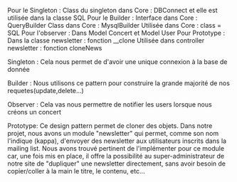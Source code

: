 
Pour le Singleton : 
     Class du singleton dans Core : DBConnect et elle est utilisée dans la classe SQL
Pour le Builder : 
    Interface dans Core : QueryBuilder
    Class dans Core : MysqlBuilder
    Utilisée dans Core : class = SQL
Pour l'observer : 
    Dans Model Concert et Model User
Pour Prototype : 
    Dans la classe newsletter : fonction __clone
    Utilisée dans controller newsletter : fonction cloneNews


    
Singleton : Cela nous permet de d'avoir une unique connexion à la base de donnée

Builder : Nous utilisons ce pattern pour construire la grande majorité de nos requetes(update,delete...)

Observer : Cela vas nous permettre de notifier les users lorsque nous créons un concert

Prototype: 
Ce design pattern permet de cloner des objets.
Dans notre projet, nous avons un module "newsletter" qui permet, comme son nom l'indique (kappa), d'envoyer des newsletter aux utilisateurs inscrits dans la mailing list.
Nous avons trouvé pertinent de l'implémenter pour ce module car, une fois mis en place, il offre la possibilité au super-administrateur de notre site de "dupliquer" une newsletter directement, sans avoir besoin de copier/coller à la main le titre, le contenu, etc...
